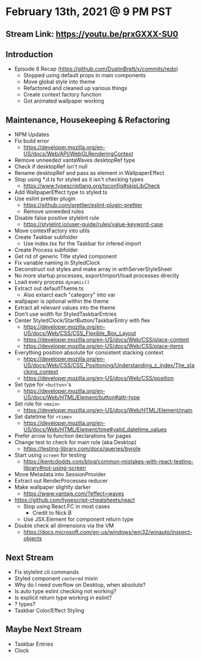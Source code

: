 # February 13th, 2021 @ 9 PM PST

## Stream Link: https://youtu.be/prxGXXX-SU0

## Introduction

- Episode 6 Recap (https://github.com/DustinBrett/x/commits/redo)
  - Stopped using default props in main components
  - Move global style into theme
  - Refactored and cleaned up various things
  - Create context factory function
  - Got animated wallpaper working

## Maintenance, Housekeeping & Refactoring

- NPM Updates
- Fix build error
  - https://developer.mozilla.org/en-US/docs/Web/API/WebGLRenderingContext
- Remove unneeded vantaWaves desktopRef type
- Check if desktopRef isn't null
- Rename desktopRef and pass as element in WallpaperEffect
- Stop using *.d.ts for styled as it isn't checking types
  - https://www.typescriptlang.org/tsconfig#skipLibCheck
- Add WallpaperEffect type to styled.ts
- Use eslint prettier plugin
  - https://github.com/prettier/eslint-plugin-prettier
  - Remove unneeded rules
- Disable false positive stylelint rule
  - https://stylelint.io/user-guide/rules/value-keyword-case
- Move contextFactory into utils
- Create Taskbar subfolder
  - Use index.tsx for the Taskbar for infered import
- Create Process subfolder
- Get rid of generic Title styled component
- Fix variable naming in StyledClock
- Deconstruct out styles and make array in withServerStyleSheet
- No more startup processes, export/import/load processes directly
- Load every process `dynamic()`
- Extract out defaultTheme.ts
  - Also extarct each "category" into var
- wallpaper is optional within the theme
- Extract all relevant values into the theme
- Don't use width for StyledTaskbarEntries
- Center StyledClock/StartButton/TaskbarEntry with flex
  - https://developer.mozilla.org/en-US/docs/Web/CSS/CSS_Flexible_Box_Layout
  - https://developer.mozilla.org/en-US/docs/Web/CSS/place-content
  - https://developer.mozilla.org/en-US/docs/Web/CSS/place-items
- Everything position absolute for consistent stacking context
  - https://developer.mozilla.org/en-US/docs/Web/CSS/CSS_Positioning/Understanding_z_index/The_stacking_context
  - https://developer.mozilla.org/en-US/docs/Web/CSS/position
- Set type for `<button>`'s
  - https://developer.mozilla.org/en-US/docs/Web/HTML/Element/button#attr-type
- Set role for `<main>`
  - https://developer.mozilla.org/en-US/docs/Web/HTML/Element/main
- Set datetime for `<time>`
  - https://developer.mozilla.org/en-US/docs/Web/HTML/Element/time#valid_datetime_values
- Prefer arrow to function declarations for pages
- Change test to check for main role (aka Desktop)
  - https://testing-library.com/docs/queries/byrole
- Start using `screen` for testing
  - https://kentcdodds.com/blog/common-mistakes-with-react-testing-library#not-using-screen
- Move Metadata into SessionProvider
- Extract out RenderProcesses reducer
- Make wallpaper slightly darker
  - https://www.vantajs.com/?effect=waves
- https://github.com/typescript-cheatsheets/react
  - Stop using React.FC in most cases
    - Credit to Nick B
  - Use JSX.Element for component return type
- Double check all dimensions via the VM
  - https://docs.microsoft.com/en-us/windows/win32/winauto/inspect-objects

## Next Stream

- Fix stylelint cli commands
- Styled component `centered` mixin
- Why do I need overflow on Desktop, when absolute?
- Is auto type eslint checking not working?
- Is explicit return type working in eslint?
- <RenderProcesses />? types?
- Taskbar Color/Effect Styling

## Maybe Next Stream

- Taskbar Entries
- Clock

